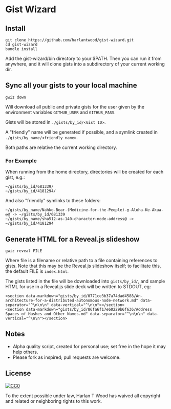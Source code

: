 Gist Wizard
===========

Install 
-------
            
    git clone https://github.com/harlantwood/gist-wizard.git
    cd gist-wizard
    bundle install
    
Add the gist-wizard/bin directory to your $PATH.
Then you can run it from anywhere, and it will
clone gists into a subdirectory of your current working dir.

Sync all your gists to your local machine
-----------------------------------------

    gwiz down

Will download all public and private gists for the user given by the 
environment variables `GITHUB_USER` and `GITHUB_PASS`.

Gists will be stored in 
`./gists/by_id/<Gist ID>`.

A "friendly" name will be generated if possible, and a symlink created in 
`./gists/by_name/<friendly name>`.
  
Both paths are relative the current working directory.

### For Example

When running from the home directory, directories will be created for each gist, e.g.:

    ~/gists/by_id/681339/
    ~/gists/by_id/4181294/

And also "friendly" symlinks to these folders:

    ~/gists/by_name/Nahko-Bear-(Medicine-for-the-People)-ღ-Aloha-Ke-Akua-ღ@ -> ~/gists/by_id/681339
    ~/gists/by_name/sha512-as-140-character-node-address@ -> ~/gists/by_id/4181294
    
Generate HTML for a Reveal.js slideshow
---------------------------------------

    gwiz reveal FILE

Where file is a filename or relative path to a file containing references to gists.
Note that this may be the Reveal.js slideshow itself; to facilitate this, the default
FILE is `index.html`.

The gists listed in the file will be downloaded into `gists/by_id/`, 
and sample HTML for use in a Reveal.js slide deck will be written to STDOUT, eg:
                                                                                                   
    <section data-markdown="gists/by_id/0771ce3b37a74dad4588/An-architecture-for-a-distributed-autonomous-node-network.md" data-separator="^\n\n\n" data-vertical="^\n\n"></section>
    <section data-markdown="gists/by_id/86fa6f17e60229b6f636/Address Spaces of Hashes and Other Names.md" data-separator="^\n\n\n" data-vertical="^\n\n"></section>

Notes
-----

* Alpha quality script, created for personal use; set free in the hope it may help others.
* Please fork as inspired; pull requests are welcome.

License
-------

<a rel="license" href="http://creativecommons.org/publicdomain/zero/1.0/"><img src="http://i.creativecommons.org/p/zero/1.0/88x31.png" style="border-style: none;" alt="CC0" /></a>

To the extent possible under law, Harlan T Wood has waived all copyright and related or neighboring rights to this work.
